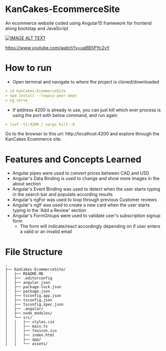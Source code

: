 # KanCakes-EcommerceSite
An ecommerce website coded using Angular15 framework for frontend along bootstap and JavaScript

[![IMAGE ALT TEXT](https://github.com/kannikakabilar/KanCakes-EcommerceSite/blob/main/screenshots/Screen%20Shot%202023-02-26%20at%201.51.02%20PM.png)](https://www.youtube.com/watch?v=uaBB5PYc2yY "KanCakes Demo")

https://www.youtube.com/watch?v=uaBB5PYc2yY

# How to run
- Open terminal and navigate to where the project is cloned/downloaded
```md
> cd KanCakes-EcommerceSite
> npm install --legacy-peer-deps
> ng serve
```
- If address 4200 is already in use, you can just kill which ever process is using the port with below command, and run again
```md
> lsof -ti:4200 | xargs kill -9
```
Go to the browser to this url: http://localhost:4200 and explore through the KanCakes Ecommerce site.

# Features and Concepts Learned
- Angular pipes were used to convert prices between CAD and USD
- Angular's Data Binding is used to change and show more images in the about section
- Angular's Event Binding was used to detect when the user starts typing in the search bar and populate according results
- Angular's ngFor was used to loop through previous Customer reviews
- Angular's ngIf was used to create a new card when the user starts typing in the 'Add a Review' section
- Angular's FormGroups were used to validate user's subscription signup form
  - The form will indicate/react accordingly depending on if user enters a valid or an invalid email
  
# File Structure
```
.
├── KanCakes-EcommerceSite/
│   ├── README.MD
│   ├── .editorconfig
│   ├── angular.json
│   ├── package-lock.json
│   ├── package.json
│   ├── tsconfig.app.json
│   ├── tsconfig.json
│   ├── tsconfig.spec.json
│   ├── .angular/
│   ├── node_modules/
│   └── src/
│   │   ├── styles.css
│   │   ├── main.ts
│   │   ├── favicon.ico
│   │   ├── index.html
│   │   ├── app/
│   │   └── assets/

```
